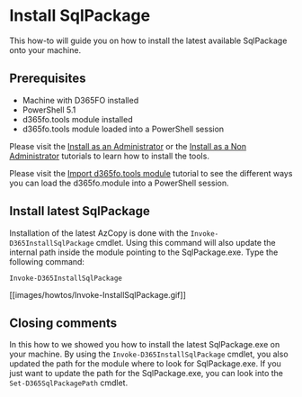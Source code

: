 ﻿# **Install SqlPackage**

This how-to will guide you on how to install the latest available SqlPackage onto your machine.

## **Prerequisites**
* Machine with D365FO installed
* PowerShell 5.1
* d365fo.tools module installed
* d365fo.tools module loaded into a PowerShell session

Please visit the [Install as an Administrator](https://github.com/d365collaborative/d365fo.tools/wiki/Tutorial-Install-Administrator) or the [Install as a Non Administrator](https://github.com/d365collaborative/d365fo.tools/wiki/Tutorial-First-Time-Install-Non-Administrator) tutorials to learn how to install the tools.

Please visit the [Import d365fo.tools module](https://github.com/d365collaborative/d365fo.tools/wiki/Tutorial-Import-Module) tutorial to see the different ways you can load the d365fo.module into a PowerShell session.

## **Install latest SqlPackage**
Installation of the latest AzCopy is done with the `Invoke-D365InstallSqlPackage` cmdlet. Using this command will also update the internal path inside the module pointing to the SqlPackage.exe. Type the following command:

```
Invoke-D365InstallSqlPackage
```

[[images/howtos/Invoke-InstallSqlPackage.gif]]

## **Closing comments**
In this how to we showed you how to install the latest SqlPackage.exe on your machine. By using the `Invoke-D365InstallSqlPackage` cmdlet, you also updated the path for the module where to look for SqlPackage.exe. If you just want to update the path for the SqlPackage.exe, you can look into the `Set-D365SqlPackagePath` cmdlet.